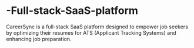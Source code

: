 # -Full-stack-SaaS-platform
CareerSync is a full-stack SaaS platform designed to empower job seekers by optimizing their resumes for ATS (Applicant Tracking Systems) and enhancing job preparation.

